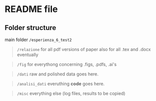 README file
===========

Folder structure
----------------
main folder `/esperienza_6_test2`

> `/relazione`
    for all pdf versions of paper
    also for all .tex and .docx eventually

> `/fig`
    for everythong concerning .figs, .pdfs, .ai's

> `/dati`
    raw and polished data goes here.

> `/analisi_dati`
    everuthing __code__ goes here.

> `/misc`
    everything else (log files, results to be 
    copied)


